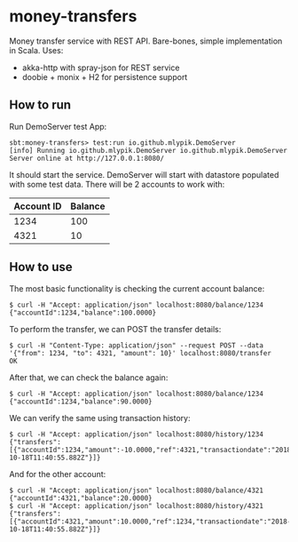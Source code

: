 # money-transfers
Money transfer service with REST API.
Bare-bones, simple implementation in Scala. Uses:

* akka-http with spray-json for REST service
* doobie + monix + H2 for persistence support
## How to run
Run DemoServer test App:
```
sbt:money-transfers> test:run io.github.mlypik.DemoServer
[info] Running io.github.mlypik.DemoServer io.github.mlypik.DemoServer
Server online at http://127.0.0.1:8080/
```
It should start the service. DemoServer will start with datastore populated with some test data. There will be 2 accounts to work with:

|Account ID|Balance|
|----------|-------|
|1234      |100    |
|4321      |10     |
 
 ## How to use
 The most basic functionality is checking the current account balance:
 ```
 $ curl -H "Accept: application/json" localhost:8080/balance/1234 
 {"accountId":1234,"balance":100.0000}
```

To perform the transfer, we can POST the transfer details:
```
$ curl -H "Content-Type: application/json" --request POST --data '{"from": 1234, "to": 4321, "amount": 10}' localhost:8080/transfer
OK
```
After that, we can check the balance again:
```
$ curl -H "Accept: application/json" localhost:8080/balance/1234
{"accountId":1234,"balance":90.0000}
```
We can verify the same using transaction history:
```
$ curl -H "Accept: application/json" localhost:8080/history/1234
{"transfers":[{"accountId":1234,"amount":-10.0000,"ref":4321,"transactiondate":"2018-10-18T11:40:55.882Z"}]}
```

And for the other account:
```
$ curl -H "Accept: application/json" localhost:8080/balance/4321
{"accountId":4321,"balance":20.0000}
$ curl -H "Accept: application/json" localhost:8080/history/4321
{"transfers":[{"accountId":4321,"amount":10.0000,"ref":1234,"transactiondate":"2018-10-18T11:40:55.882Z"}]}
```
   
